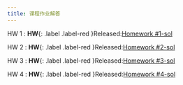 ```yaml
---
title: 课程作业解答
---
```


HW 1
: **HW**{: .label .label-red }Released:[Homework #1-sol](https://basics.sjtu.edu.cn/~yangqizhe/pdf/dm2024w/homework/DM-hw1sol.pdf)  

HW 2
: **HW**{: .label .label-red }Released:[Homework #2-sol](https://basics.sjtu.edu.cn/~yangqizhe/pdf/dm2024w/homework/DM-hw2sol.pdf)  

HW 3
: **HW**{: .label .label-red }Released:[Homework #3-sol](https://basics.sjtu.edu.cn/~yangqizhe/pdf/dm2024w/homework/DM-hw3sol.pdf)  

HW 4
: **HW**{: .label .label-red }Released:[Homework #4-sol](https://basics.sjtu.edu.cn/~yangqizhe/pdf/dm2024w/homework/DM-hw4sol.pdf)  